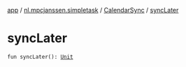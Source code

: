 [app](../../index.md) / [nl.mpcjanssen.simpletask](../index.md) / [CalendarSync](index.md) / [syncLater](.)

# syncLater

`fun syncLater(): `[`Unit`](https://kotlinlang.org/api/latest/jvm/stdlib/kotlin/-unit/index.html)
